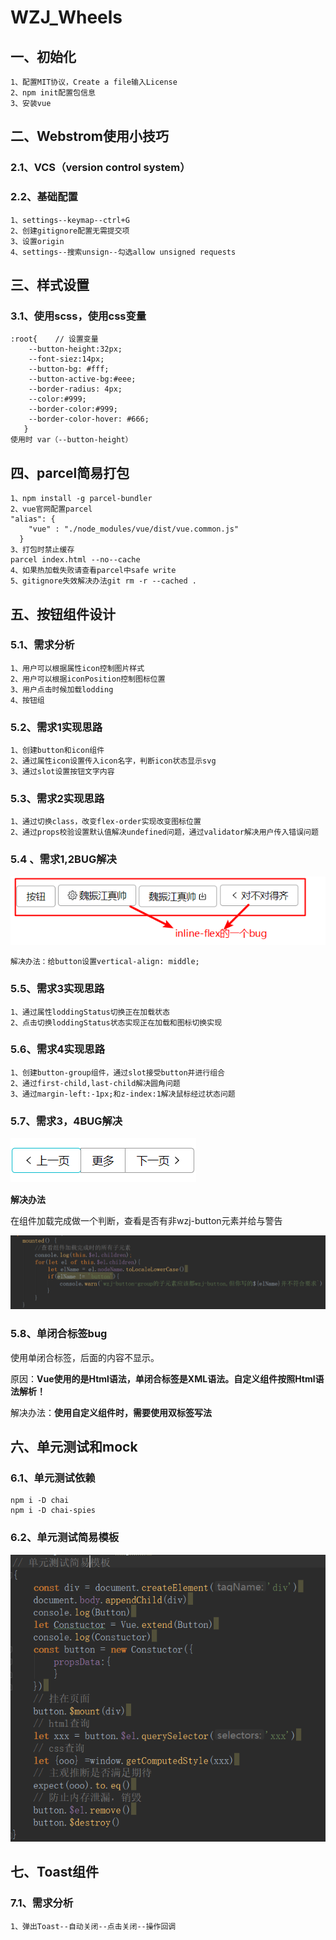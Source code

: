 # WZJ_Wheels

## 一、初始化

```
1、配置MIT协议，Create a file输入License
2、npm init配置包信息
3、安装vue
```

## 二、Webstrom使用小技巧

### 2.1、VCS（version control system）

### 2.2、基础配置

```
1、settings--keymap--ctrl+G
2、创建gitignore配置无需提交项
3、设置origin
4、settings--搜索unsign--勾选allow unsigned requests
```

## 三、样式设置

### 3.1、使用scss，使用css变量

```
:root{    // 设置变量
    --button-height:32px;
    --font-siez:14px;
    --button-bg: #fff;
    --button-active-bg:#eee;
    --border-radius: 4px;
    --color:#999;
    --border-color:#999;
    --border-color-hover: #666;
   }
使用时 var（--button-height）
```

## 四、parcel简易打包

```
1、npm install -g parcel-bundler
2、vue官网配置parcel
"alias": {
    "vue" : "./node_modules/vue/dist/vue.common.js"
  }
3、打包时禁止缓存
parcel index.html --no--cache
4、如果热加载失败请查看parcel中safe write
5、gitignore失效解决办法git rm -r --cached .
```

## 五、按钮组件设计

### 5.1、需求分析

```
1、用户可以根据属性icon控制图片样式
2、用户可以根据iconPosition控制图标位置
3、用户点击时候加载lodding
4、按钮组
```

### 5.2、需求1实现思路

```
1、创建button和icon组件
2、通过属性icon设置传入icon名字，判断icon状态显示svg
3、通过slot设置按钮文字内容
```

### 5.3、需求2实现思路

```
1、通过切换class，改变flex-order实现改变图标位置
2、通过props校验设置默认值解决undefined问题，通过validator解决用户传入错误问题
```

### 5.4 、需求1,2BUG解决

![](./readmeImg/inline-flexBUG.png)

```
解决办法：给button设置vertical-align: middle;
```

### 5.5、需求3实现思路

```
1、通过属性loddingStatus切换正在加载状态
2、点击切换loddingStatus状态实现正在加载和图标切换实现
```

### 5.6、需求4实现思路

```
1、创建button-group组件，通过slot接受button并进行组合
2、通过first-child,last-child解决圆角问题
3、通过margin-left:-1px;和z-index:1解决鼠标经过状态问题
```

### 5.7、需求3，4BUG解决

![](./readmeImg/wzj-button-groupBUG.png)

**解决办法**

在组件加载完成做一个判断，查看是否有非wzj-button元素并给与警告

![](./readmeImg/wzj-button-group解决办法.png)

### 5.8、单闭合标签bug

使用单闭合标签，后面的内容不显示。

原因：**Vue使用的是Html语法，单闭合标签是XML语法。自定义组件按照Html语法解析！**

解决办法：**使用自定义组件时，需要使用双标签写法**

## 六、单元测试和mock

### 6.1、单元测试依赖

```
npm i -D chai
npm i -D chai-spies
```

### 6.2、单元测试简易模板

![](./readmeImg/单元测试简易模板.png)

## 七、Toast组件

### 7.1、需求分析

```
1、弹出Toast--自动关闭--点击关闭--操作回调

```









